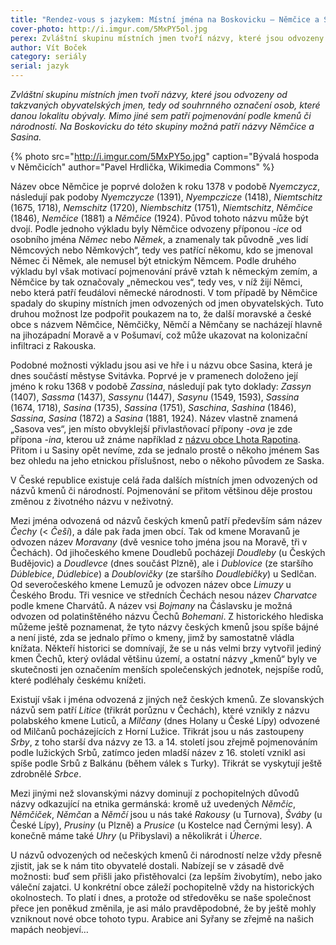```yaml
---
title: "Rendez-vous s jazykem: Místní jména na Boskovicku – Němčice a Sasina"
cover-photo: http://i.imgur.com/5MxPY5ol.jpg
perex: Zvláštní skupinu místních jmen tvoří názvy, které jsou odvozeny od souhrnného označení osob, které danou lokalitu obývaly. Na Boskovicku do této skupiny možná patří názvy Němčice a Sasina.
author: Vít Boček
category: seriály
serial: jazyk
---
```


*Zvláštní skupinu místních jmen tvoří názvy, které jsou odvozeny od takzvaných obyvatelských jmen, tedy od souhrnného označení osob, které danou lokalitu obývaly. Mimo jiné sem patří pojmenování podle kmenů či národností. Na Boskovicku do této skupiny možná patří názvy Němčice a Sasina.*

{% photo src="http://i.imgur.com/5MxPY5o.jpg" caption="Bývalá hospoda v Němčicích" author="Pavel Hrdlička, Wikimedia Commons" %}

Název obce Němčice je poprvé doložen k roku 1378 v podobě *Nyemczycz*, následují pak podoby *Nyemczycze* (1391), *Nyempczicze* (1418), *Niemtschitz* (1675, 1718), *Nemschitz* (1720), *Niembschitz* (1751), *Niemtschitz*, *Němčice* (1846), *Nemčice* (1881) a *Němčice* (1924). Původ tohoto názvu může být dvojí. Podle jednoho výkladu byly Němčice odvozeny příponou *-ice* od osobního jména *Němec* nebo *Němek*, a znamenaly tak původně „ves lidí Němcových nebo Němkových“, tedy ves patřící někomu, kdo se jmenoval Němec či Němek, ale nemusel být etnickým Němcem. Podle druhého výkladu byl však motivací pojmenování právě vztah k německým zemím, a Němčice by tak označovaly „německou ves“, tedy ves, v níž žijí Němci, nebo která patří feudálovi německé národnosti. V tom případě by Němčice spadaly do skupiny místních jmen odvozených od jmen obyvatelských. Tuto druhou možnost lze podpořit poukazem na to, že další moravské a české obce s názvem Němčice, Němčičky, Němčí a Němčany se nacházejí hlavně na jihozápadní Moravě a v Pošumaví, což může ukazovat na kolonizační infiltraci z Rakouska.

Podobné možnosti výkladu jsou asi ve hře i u názvu obce Sasina, která je dnes součástí městyse Svitávka. Poprvé je v pramenech doloženo její jméno k roku 1368 v podobě *Zassina*, následují pak tyto doklady: *Zassyn* (1407), *Sassma* (1437), *Sassynu* (1447), *Sasynu* (1549, 1593), *Sassina* (1674, 1718), *Sasina* (1735), *Sassina* (1751), *Saschina*, *Sashina* (1846), *Sassina*, *Sasina* (1872) a *Sasina* (1881, 1924). Název vlastně znamená „Sasova ves“, jen místo obvyklejší přivlastňovací přípony *-ova* je zde přípona *-ina*, kterou už známe například z [názvu obce Lhota Rapotina](http://www.ohlasy.info/clanky/2016/02/frantisek-sverak.html). Přitom i u Sasiny opět nevíme, zda se jednalo prostě o někoho jménem Sas bez ohledu na jeho etnickou příslušnost, nebo o někoho původem ze Saska.

V České republice existuje celá řada dalších místních jmen odvozených od názvů kmenů či národností. Pojmenování se přitom většinou děje prostou změnou z životného názvu v neživotný.

Mezi jména odvozená od názvů českých kmenů patří především sám název *Čechy* (< *Češi*), a dále pak řada jmen obcí. Tak od kmene Moravanů je odvozen název *Moravany* (dvě vesnice toho jména jsou na Moravě, tři v Čechách). Od jihočeského kmene Doudlebů pocházejí *Doudleby* (u Českých Budějovic) a *Doudlevce* (dnes součást Plzně), ale i *Dublovice* (ze staršího *Dúblebice*, *Dúdlebice*) a *Doublovičky* (ze staršího *Doudlebičky*) u Sedlčan. Od severočeského kmene Lemuzů je odvozen název obce *Limuzy* u Českého Brodu. Tři vesnice ve středních Čechách nesou název *Charvatce* podle kmene Charvátů. A název vsi *Bojmany* na Čáslavsku je možná odvozen od polatinštěného názvu Čechů *Bohemani*. Z historického hlediska můžeme ještě poznamenat, že tyto názvy českých kmenů jsou spíše bájné a není jisté, zda se jednalo přímo o kmeny, jimž by samostatně vládla knížata. Někteří historici se domnívají, že se u nás velmi brzy vytvořil jediný kmen Čechů, který ovládal většinu území, a ostatní názvy „kmenů“ byly ve skutečnosti jen označením menších společenských jednotek, nejspíše rodů, které podléhaly českému knížeti.

Existují však i jména odvozená z jiných než českých kmenů. Ze slovanských názvů sem patří *Litice* (třikrát porůznu v Čechách), které vznikly z názvu polabského kmene Luticů, a *Milčany* (dnes Holany u České Lípy) odvozené od Milčanů pocházejících z Horní Lužice. Třikrát jsou u nás zastoupeny *Srby*, z toho starší dva názvy ze 13. a 14. století jsou zřejmě pojmenováním podle lužických Srbů, zatímco jeden mladší název z 16. století vznikl asi spíše podle Srbů z Balkánu (během válek s Turky). Třikrát se vyskytují ještě zdrobnělé *Srbce*.

Mezi jinými než slovanskými názvy dominují z pochopitelných důvodů názvy odkazující na etnika germánská: kromě už uvedených *Němčic*, *Němčiček*, *Němčan* a *Němčí* jsou u nás také *Rakousy* (u Turnova), *Šváby* (u České Lípy), *Prusiny* (u Plzně) a *Prusice* (u Kostelce nad Černými lesy). A konečně máme také *Uhry* (u Přibyslavi) a několikrát i *Úherce*.

U názvů odvozených od nečeských kmenů či národností nelze vždy přesně zjistit, jak se k nám tito obyvatelé dostali. Nabízejí se v zásadě dvě možnosti: buď sem přišli jako přistěhovalci (za lepším živobytím), nebo jako váleční zajatci. U konkrétní obce záleží pochopitelně vždy na historických okolnostech. To platí i dnes, a protože od středověku se naše společnost přece jen poněkud změnila, je asi málo pravděpodobné, že by ještě mohly vzniknout nové obce tohoto typu. Arabice ani Syřany se zřejmě na našich mapách neobjeví…
